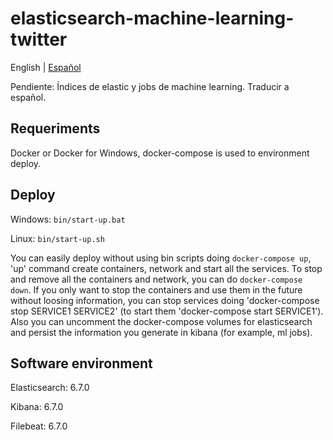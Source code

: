 # elasticsearch-machine-learning-twitter

English | [Español](./README.md)

  Pendiente: Índices de elastic y jobs de machine learning. Traducir a español.

## Requeriments

Docker or Docker for Windows, docker-compose is used to environment deploy.

## Deploy

Windows: 
```bin/start-up.bat```

Linux: 
```bin/start-up.sh```

You can easily deploy without using bin scripts doing ```docker-compose up```, 'up' command create containers, network and start all the services. To stop and remove all the containers and network, you can do ```docker-compose down```. If you only want to stop the containers and use them in the future without loosing information, you can stop services doing 'docker-compose stop SERVICE1 SERVICE2' (to start them 'docker-compose start SERVICE1'). Also you can uncomment the docker-compose volumes for elasticsearch and persist the information you generate in kibana (for example, ml jobs).

## Software environment

Elasticsearch: 6.7.0

Kibana: 6.7.0

Filebeat: 6.7.0
